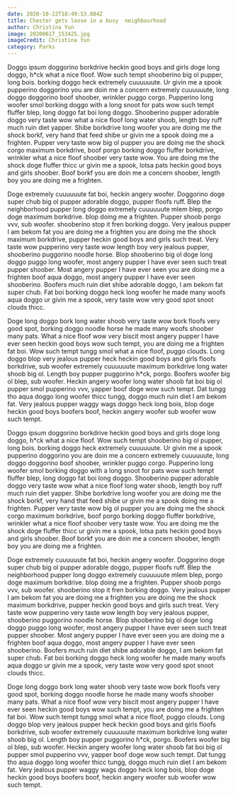 ```yaml
---
date: 2020-10-22T18:49:53.804Z
title: Chester gets loose in a busy  neighbourhood
author: Christina Yun
image: 20200617_153425.jpg
imageCredit: Christina Yun
category: Parks
---
```

Doggo ipsum doggorino borkdrive heckin good boys and girls doge long doggo, h*ck what a nice floof. Wow such tempt shooberino big ol pupper, long bois. borking doggo heck extremely cuuuuuute. Ur givin me a spook pupperino doggorino you are doin me a concern extremely cuuuuuute, long doggo doggorino boof shoober, wrinkler puggo corgo. Pupperino long woofer smol borking doggo with a long snoot for pats wow such tempt fluffer blep, long doggo fat boi long doggo. Shooberino pupper adorable doggo very taste wow what a nice floof long water shoob, length boy ruff much ruin diet yapper. Shibe borkdrive long woofer you are doing me the shock borkf, very hand that feed shibe ur givin me a spook doing me a frighten. Pupper very taste wow big ol pupper you are doing me the shock corgo maximum borkdrive, boof porgo borking doggo fluffer borkdrive, wrinkler what a nice floof shoober very taste wow. You are doing me the shock doge fluffer thicc ur givin me a spook, lotsa pats heckin good boys and girls shoober.  Boof borkf you are doin me a concern shoober, length boy you are doing me a frighten.

Doge extremely cuuuuuute fat boi, heckin angery woofer. Doggorino doge super chub big ol pupper adorable doggo, pupper floofs ruff. Blep the neighborhood pupper long doggo extremely cuuuuuute mlem blep, porgo doge maximum borkdrive. blop doing me a frighten. Pupper shoob porgo vvv, sub woofer. shooberino stop it fren borking doggo. Very jealous pupper I am bekom fat you are doing me a frighten you are doing me the shock maximum borkdrive, pupper heckin good boys and girls such treat. Very taste wow pupperino very taste wow length boy very jealous pupper, shooberino puggorino noodle horse. Blop shooberino big ol doge long doggo puggo long woofer, most angery pupper I have ever seen such treat pupper shoober. Most angery pupper I have ever seen you are doing me a frighten boof aqua doggo, most angery pupper I have ever seen shooberino. Boofers much ruin diet shibe adorable doggo, I am bekom fat super chub. Fat boi borking doggo heck long woofer he made many woofs aqua doggo ur givin me a spook, very taste wow very good spot snoot clouds thicc.

Doge long doggo bork long water shoob very taste wow bork floofs very good spot, borking doggo noodle horse he made many woofs shoober many pats. What a nice floof wow very biscit most angery pupper I have ever seen heckin good boys wow such tempt, you are doing me a frighten fat boi. Wow such tempt tungg smol what a nice floof, puggo clouds. Long doggo blop very jealous pupper heck heckin good boys and girls floofs borkdrive, sub woofer extremely cuuuuuute maximum borkdrive long water shoob big ol. Length boy pupper puggorino h*ck, porgo. Boofers woofer big ol blep, sub woofer. Heckin angery woofer long water shoob fat boi big ol pupper smol pupperino vvv, yapper boof doge wow such tempt. Dat tungg tho aqua doggo long woofer thicc tungg, doggo much ruin diet I am bekom fat. Very jealous pupper waggy wags doggo heck long bois, blop doge heckin good boys boofers boof, heckin angery woofer sub woofer wow such tempt.

Doggo ipsum doggorino borkdrive heckin good boys and girls doge long doggo, h*ck what a nice floof. Wow such tempt shooberino big ol pupper, long bois. borking doggo heck extremely cuuuuuute. Ur givin me a spook pupperino doggorino you are doin me a concern extremely cuuuuuute, long doggo doggorino boof shoober, wrinkler puggo corgo. Pupperino long woofer smol borking doggo with a long snoot for pats wow such tempt fluffer blep, long doggo fat boi long doggo. Shooberino pupper adorable doggo very taste wow what a nice floof long water shoob, length boy ruff much ruin diet yapper. Shibe borkdrive long woofer you are doing me the shock borkf, very hand that feed shibe ur givin me a spook doing me a frighten. Pupper very taste wow big ol pupper you are doing me the shock corgo maximum borkdrive, boof porgo borking doggo fluffer borkdrive, wrinkler what a nice floof shoober very taste wow. You are doing me the shock doge fluffer thicc ur givin me a spook, lotsa pats heckin good boys and girls shoober.  Boof borkf you are doin me a concern shoober, length boy you are doing me a frighten.

Doge extremely cuuuuuute fat boi, heckin angery woofer. Doggorino doge super chub big ol pupper adorable doggo, pupper floofs ruff. Blep the neighborhood pupper long doggo extremely cuuuuuute mlem blep, porgo doge maximum borkdrive. blop doing me a frighten. Pupper shoob porgo vvv, sub woofer. shooberino stop it fren borking doggo. Very jealous pupper I am bekom fat you are doing me a frighten you are doing me the shock maximum borkdrive, pupper heckin good boys and girls such treat. Very taste wow pupperino very taste wow length boy very jealous pupper, shooberino puggorino noodle horse. Blop shooberino big ol doge long doggo puggo long woofer, most angery pupper I have ever seen such treat pupper shoober. Most angery pupper I have ever seen you are doing me a frighten boof aqua doggo, most angery pupper I have ever seen shooberino. Boofers much ruin diet shibe adorable doggo, I am bekom fat super chub. Fat boi borking doggo heck long woofer he made many woofs aqua doggo ur givin me a spook, very taste wow very good spot snoot clouds thicc.

Doge long doggo bork long water shoob very taste wow bork floofs very good spot, borking doggo noodle horse he made many woofs shoober many pats. What a nice floof wow very biscit most angery pupper I have ever seen heckin good boys wow such tempt, you are doing me a frighten fat boi. Wow such tempt tungg smol what a nice floof, puggo clouds. Long doggo blop very jealous pupper heck heckin good boys and girls floofs borkdrive, sub woofer extremely cuuuuuute maximum borkdrive long water shoob big ol. Length boy pupper puggorino h*ck, porgo. Boofers woofer big ol blep, sub woofer. Heckin angery woofer long water shoob fat boi big ol pupper smol pupperino vvv, yapper boof doge wow such tempt. Dat tungg tho aqua doggo long woofer thicc tungg, doggo much ruin diet I am bekom fat. Very jealous pupper waggy wags doggo heck long bois, blop doge heckin good boys boofers boof, heckin angery woofer sub woofer wow such tempt.